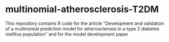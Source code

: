 # multinomial-atherosclerosis-T2DM
This repository contains R code for the article "Development and validation of a multinomial prediction model for atherosclerosis in a type 2 diabetes mellitus population" and for the model development paper
